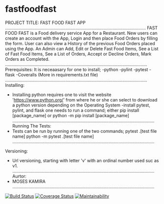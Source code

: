 # fastfoodfast
PROJECT TITLE: FAST FOOD FAST APP
..................................................................................................................
FAST FOOD FAST is a Food delivery service App for a Restaurant.
New users can create an account with the App, Login and then place Food Orders by filling the form. User can also view a History of the previous Food Orders placed using the App.
An Admin can Add, Edit or Delete Fast Food Items, See a List of Fast Food Items, See a List of Orders, Accept or Decline Orders, Mark Orders as Completed.
...................................................................................................................
Prerequisites:
It is neceaasary for one to install;
-python
-pylint
-pytest
-flask
-Coveralls (More in requirements.txt file)
...................................................................................................................
Installing:
- Installing python requires one to visit the website 'https://www.python.org/' 
  from where he or she can select to download a python version depending on the Operating System
-install pytest, pylint, and flask one needs to run a command; either 
  pip install [package_name] or 
  python -m pip install [package_name]
...................................................................................................................
Running The Tests:
- Tests can be run by running one of the two commands;
  pytest .\[test file name]
  python -m pytest .\[test file name]
...................................................................................................................

Versioning:
- Url versioning, starting with letter 'v' with an ordinal number used suc as v1.
...................................................................................................................
Aurtor:
- MOSES KAMIRA
...................................................................................................................

[![Build Status](https://travis-ci.org/moseskamira/fastfoodfast.svg?branch=api)](https://travis-ci.org/moseskamira/fastfoodfast)
[![Coverage Status](https://coveralls.io/repos/github/moseskamira/fastfoodfast/badge.svg?branch=api)](https://coveralls.io/github/moseskamira/fastfoodfast?branch=api)
[![Maintainability](https://api.codeclimate.com/v1/badges/153874419629174a2837/maintainability)](https://codeclimate.com/github/moseskamira/fastfoodfast/maintainability)